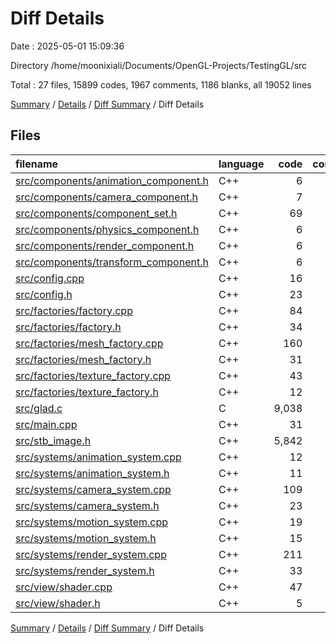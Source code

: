 # Diff Details

Date : 2025-05-01 15:09:36

Directory /home/moonixiali/Documents/OpenGL-Projects/TestingGL/src

Total : 27 files,  15899 codes, 1967 comments, 1186 blanks, all 19052 lines

[Summary](results.md) / [Details](details.md) / [Diff Summary](diff.md) / Diff Details

## Files
| filename | language | code | comment | blank | total |
| :--- | :--- | ---: | ---: | ---: | ---: |
| [src/components/animation_component.h](/src/components/animation_component.h) | C++ | 6 | 0 | 1 | 7 |
| [src/components/camera_component.h](/src/components/camera_component.h) | C++ | 7 | 0 | 1 | 8 |
| [src/components/component_set.h](/src/components/component_set.h) | C++ | 69 | 4 | 15 | 88 |
| [src/components/physics_component.h](/src/components/physics_component.h) | C++ | 6 | 0 | 1 | 7 |
| [src/components/render_component.h](/src/components/render_component.h) | C++ | 6 | 0 | 1 | 7 |
| [src/components/transform_component.h](/src/components/transform_component.h) | C++ | 6 | 0 | 1 | 7 |
| [src/config.cpp](/src/config.cpp) | C++ | 16 | 0 | 4 | 20 |
| [src/config.h](/src/config.h) | C++ | 23 | 0 | 7 | 30 |
| [src/factories/factory.cpp](/src/factories/factory.cpp) | C++ | 84 | 0 | 24 | 108 |
| [src/factories/factory.h](/src/factories/factory.h) | C++ | 34 | 0 | 12 | 46 |
| [src/factories/mesh_factory.cpp](/src/factories/mesh_factory.cpp) | C++ | 160 | 6 | 50 | 216 |
| [src/factories/mesh_factory.h](/src/factories/mesh_factory.h) | C++ | 31 | 0 | 12 | 43 |
| [src/factories/texture_factory.cpp](/src/factories/texture_factory.cpp) | C++ | 43 | 7 | 15 | 65 |
| [src/factories/texture_factory.h](/src/factories/texture_factory.h) | C++ | 12 | 0 | 10 | 22 |
| [src/glad.c](/src/glad.c) | C | 9,038 | 641 | 47 | 9,726 |
| [src/main.cpp](/src/main.cpp) | C++ | 31 | 0 | 15 | 46 |
| [src/stb_image.h](/src/stb_image.h) | C++ | 5,842 | 1,285 | 861 | 7,988 |
| [src/systems/animation_system.cpp](/src/systems/animation_system.cpp) | C++ | 12 | 0 | 5 | 17 |
| [src/systems/animation_system.h](/src/systems/animation_system.h) | C++ | 11 | 0 | 4 | 15 |
| [src/systems/camera_system.cpp](/src/systems/camera_system.cpp) | C++ | 109 | 2 | 26 | 137 |
| [src/systems/camera_system.h](/src/systems/camera_system.h) | C++ | 23 | 0 | 5 | 28 |
| [src/systems/motion_system.cpp](/src/systems/motion_system.cpp) | C++ | 19 | 0 | 6 | 25 |
| [src/systems/motion_system.h](/src/systems/motion_system.h) | C++ | 15 | 0 | 5 | 20 |
| [src/systems/render_system.cpp](/src/systems/render_system.cpp) | C++ | 211 | 15 | 33 | 259 |
| [src/systems/render_system.h](/src/systems/render_system.h) | C++ | 33 | 0 | 8 | 41 |
| [src/view/shader.cpp](/src/view/shader.cpp) | C++ | 47 | 7 | 15 | 69 |
| [src/view/shader.h](/src/view/shader.h) | C++ | 5 | 0 | 2 | 7 |

[Summary](results.md) / [Details](details.md) / [Diff Summary](diff.md) / Diff Details